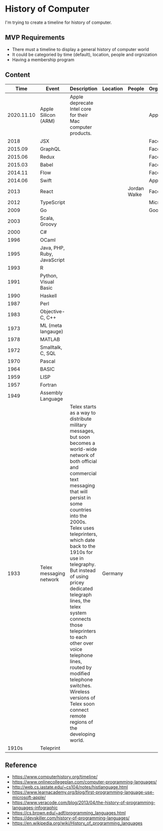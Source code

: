 # History of Computer
I'm trying to create a timeline for history of computer.

## MVP Requirements
- There must a timeline to display a general history of computer world
- It could be categoried by time (default), location, people and orgnization
- Having a membership program

## Content

| Time | Event | Description | Location | People | Organization |
| --- | --- | --- | --- | --- | --- |
| 2020.11.10 | Apple Silicon (ARM) | Apple deprecate Intel core for their Mac computer products. ||| Apple |
| 2018 | JSX |||| Facebook |
| 2015.09 | GraphQL |||| Facebook |
| 2015.06 | Redux |||| Facebook |
| 2015.03 | Babel |||| Facebook |
| 2014.11 | Flow |||| Facebook |
| 2014.06 | Swift | | | | Apple |
| 2013 | React ||| Jordan Walke | Facebook |
| 2012 | TypeScript |||| Microsoft |
| 2009 | Go |||| Google |
| 2003 | Scala, Groovy |||||
| 2000 | C# |||||
| 1996 | OCaml | | | | |
| 1995 | Java, PHP, Ruby, JavaScript |||||
| 1993 | R |||||
| 1991 | Python, Visual Basic |||||
| 1990 | Haskell |||||
| 1987 | Perl |||||
| 1983 | Objective-C, C++ |||||
| 1973 | ML (meta langauge) | | | | |
| 1978 | MATLAB ||||||
| 1972 | Smalltalk, C, SQL |||||
| 1970 | Pascal |||||
| 1964 | BASIC |||||
| 1959 | LISP |||||
| 1957 | Fortran |||||
| 1949 | Assembly Language |||||
| 1933 | Telex messaging network | Telex starts as a way to distribute military messages, but soon becomes a world-wide network of both official and commercial text messaging that will persist in some countries into the 2000s. Telex uses teleprinters, which date back to the 1910s for use in telegraphy. But instead of using pricey dedicated telegraph lines, the telex system connects those teleprinters to each other over voice telephone lines, routed by modified telephone switches. Wireless versions of Telex soon connect remote regions of the developing world. | Germany | | |
| 1910s | Teleprint | |||

## Reference
- https://www.computerhistory.org/timeline/
- https://www.onlinecollegeplan.com/computer-programming-languages/
- http://web.cs.iastate.edu/~cs104/notes/histlanguage.html
- https://www.learnacademy.org/blog/first-programming-language-use-microsoft-apple/
- https://www.veracode.com/blog/2013/04/the-history-of-programming-languages-infographic
- https://cs.brown.edu/~adf/programming_languages.html
- https://devskiller.com/history-of-programming-languages/
- https://en.wikipedia.org/wiki/History_of_programming_languages
